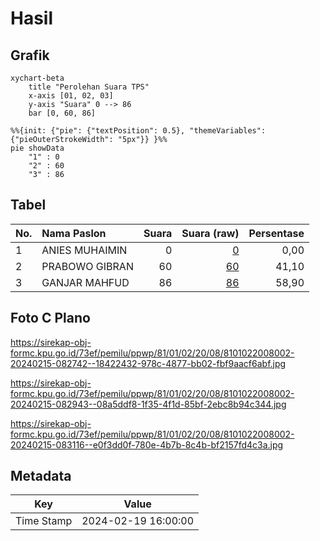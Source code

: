 # Hasil

## Grafik

```mermaid
xychart-beta
    title "Perolehan Suara TPS"
    x-axis [01, 02, 03]
    y-axis "Suara" 0 --> 86
    bar [0, 60, 86]
```

```mermaid
%%{init: {"pie": {"textPosition": 0.5}, "themeVariables": {"pieOuterStrokeWidth": "5px"}} }%%
pie showData
    "1" : 0
    "2" : 60
    "3" : 86
```

## Tabel

| No. | Nama Paslon    | Suara | Suara (raw) | Persentase |
|:--- |:-------------- | -----:| -----------:| ----------:|
| 1   | ANIES MUHAIMIN | 0     | [0][p-1]    | 0,00       |
| 2   | PRABOWO GIBRAN | 60    | [60][p-2]   | 41,10      |
| 3   | GANJAR MAHFUD  | 86    | [86][p-3]   | 58,90      |


[p-1]: https://github.com/gigit-pemilu/pemilu-2024-81-maluku/blob/main/pilpres/hitung-suara/sub/81-maluku/sub/01-maluku-tengah/sub/02-teon-nila-serua/sub/2008-sifluru/sub/002-tps/sub/paslon-1.txt
[p-2]: https://github.com/gigit-pemilu/pemilu-2024-81-maluku/blob/main/pilpres/hitung-suara/sub/81-maluku/sub/01-maluku-tengah/sub/02-teon-nila-serua/sub/2008-sifluru/sub/002-tps/sub/paslon-2.txt
[p-3]: https://github.com/gigit-pemilu/pemilu-2024-81-maluku/blob/main/pilpres/hitung-suara/sub/81-maluku/sub/01-maluku-tengah/sub/02-teon-nila-serua/sub/2008-sifluru/sub/002-tps/sub/paslon-3.txt

## Foto C Plano

https://sirekap-obj-formc.kpu.go.id/73ef/pemilu/ppwp/81/01/02/20/08/8101022008002-20240215-082742--18422432-978c-4877-bb02-fbf9aacf6abf.jpg

https://sirekap-obj-formc.kpu.go.id/73ef/pemilu/ppwp/81/01/02/20/08/8101022008002-20240215-082943--08a5ddf8-1f35-4f1d-85bf-2ebc8b94c344.jpg

https://sirekap-obj-formc.kpu.go.id/73ef/pemilu/ppwp/81/01/02/20/08/8101022008002-20240215-083116--e0f3dd0f-780e-4b7b-8c4b-bf2157fd4c3a.jpg


## Metadata

| Key        | Value               |
| ---------- | ------------------- |
| Time Stamp | 2024-02-19 16:00:00 |



